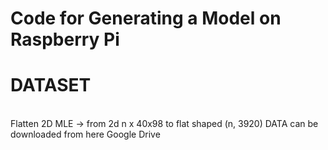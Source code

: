 # Code for Generating a Model on Raspberry Pi 

# DATASET 
<br> Flatten 2D MLE -> from 2d n x 40x98 to flat shaped (n, 3920)
DATA can be downloaded from here Google Drive

